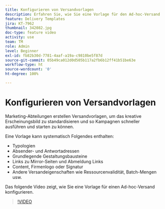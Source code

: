 ```yaml
---
title: Konfigurieren von Versandvorlagen
description: Erfahren Sie, wie Sie eine Vorlage für den Ad-hoc-Versand konfigurieren.
feature: Delivery Templates
jira: KT-7962
thumbnail: 342082.jpg
doc-type: feature video
activity: use
team: TM
role: Admin
level: Beginner
exl-id: fb82b30d-7781-4aaf-a19a-c9810be5f87d
source-git-commit: 05b49ca012d0d505b117a2fb6b12ff41b51be63e
workflow-type: ht
source-wordcount: '0'
ht-degree: 100%

---
```


# Konfigurieren von Versandvorlagen

Marketing-Abteilungen erstellen Versandvorlagen, um das kreative Erscheinungsbild zu standardisieren und so Kampagnen schneller ausführen und starten zu können.

Eine Vorlage kann systematisch Folgendes enthalten:

* Typologien
* Absender- und Antwortadressen
* Grundlegende Gestaltungsbausteine
* Links zu Mirror-Seiten und Abmeldung Links
* Content, Firmenlogo oder Signatur
* Andere Versandeigenschaften wie Ressourcenvalidität, Batch-Mengen usw.

Das folgende Video zeigt, wie Sie eine Vorlage für einen Ad-hoc-Versand konfigurieren.

>[!VIDEO](https://video.tv.adobe.com/v/342082?quality=12&learn=on)
